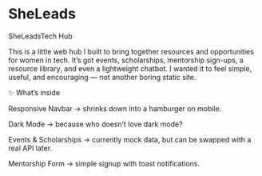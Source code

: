 # SheLeads
SheLeadsTech Hub 

This is a little web hub I built to bring together resources and opportunities for women in tech.
It’s got events, scholarships, mentorship sign-ups, a resource library, and even a lightweight chatbot.
I wanted it to feel simple, useful, and encouraging — not another boring static site.

✨ What’s inside

Responsive Navbar → shrinks down into a hamburger on mobile.

Dark Mode  → because who doesn’t love dark mode?

Events & Scholarships → currently mock data, but can be swapped with a real API later.

Mentorship Form → simple signup with toast notifications.

